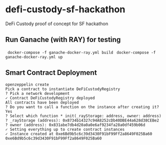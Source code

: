 # defi-custody-sf-hackathon
DeFi Custody proof of concept for SF hackathon


## Run Ganache (with RAY) for testing
` docker-compose -f ganache-docker-ray.yml build`
` docker-compose -f ganache-docker-ray.yml up`

## Smart Contract Deployment

```
openzeppelin create
Pick a contract to instantiate DeFiCustodyRegistry
? Pick a network development
✓ Contract DeFiCustodyRegistry deployed
All contracts have been deployed
? Do you want to call a function on the instance after creating it? Yes
? Select which function * init(_rayStorage: address, owner: address)
? _rayStorage (address): 0x8734b14327c94A8252cDb40DBE44a628d38CEBe2
? owner (address): 0x831abe7db4d20a0a0e6af9234fa28a0df459b06d
✓ Setting everything up to create contract instances
✓ Instance created at 0xe6Bd9b5c6c39d3430F91bF99Ff2a8649F025Ba60
0xe6Bd9b5c6c39d3430F91bF99Ff2a8649F025Ba60
```
